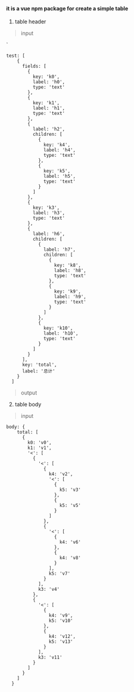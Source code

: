 #### it is a vue npm package for create a simple table


1. table header

> input

`

    test: [
        {
          fields: [
            {
              key: 'k0',
              label: 'h0',
              type: 'text'
            },
            {
              key: 'k1',
              label: 'h1',
              type: 'text'
            },
            {
              label: 'h2',
              children: [
                {
                  key: 'k4',
                  label: 'h4',
                  type: 'text'
                },
                {
                  key: 'k5',
                  label: 'h5',
                  type: 'text'
                }
              ]
            },
            {
              key: 'k3',
              label: 'h3',
              type: 'text'
            },
            {
              label: 'h6',
              children: [
                {
                  label: 'h7',
                  children: [
                    {
                      key: 'k8',
                      label: 'h8',
                      type: 'text'
                    },
                    {
                      key: 'k9',
                      label: 'h9',
                      type: 'text'
                    }
                  ]
                },
                {
                  key: 'k10',
                  label: 'h10',
                  type: 'text'
                }
              ]
            }
          ],
          key: 'total',
          label: '总计'
        }
      ]


> output
2. table body

> input



    body: {
        total: [
          {
            k0: 'v0',
            k1: 'v1',
            '<': [
              {
                '<': [
                  {
                    k4: 'v2',
                    '<': [
                      {
                        k5: 'v3'
                      },
                      {
                        k5: 'v5'
                      }
                    ]
                  },
                  {
                    '<': [
                      {
                        k4: 'v6'
                      },
                      {
                        k4: 'v8'
                      }
                    ],
                    k5: 'v7'
                  }
                ],
                k3: 'v4'
              },
              {
                '<': [
                  {
                    k4: 'v9',
                    k5: 'v10'
                  },
                  {
                    k4: 'v12',
                    k5: 'v13'
                  }
                ],
                k3: 'v11'
              }
            ]
          }
        ]
      }

